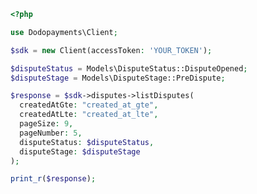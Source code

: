 ```php
<?php

use Dodopayments\Client;

$sdk = new Client(accessToken: 'YOUR_TOKEN');

$disputeStatus = Models\DisputeStatus::DisputeOpened;
$disputeStage = Models\DisputeStage::PreDispute;

$response = $sdk->disputes->listDisputes(
  createdAtGte: "created_at_gte",
  createdAtLte: "created_at_lte",
  pageSize: 9,
  pageNumber: 5,
  disputeStatus: $disputeStatus,
  disputeStage: $disputeStage
);

print_r($response);

```


<!-- This file was generated by liblab | https://liblab.com/ -->